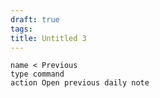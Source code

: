 ```yaml
---
draft: true
tags:
title: Untitled 3
---
```

```button
name < Previous
type command
action Open previous daily note
```
